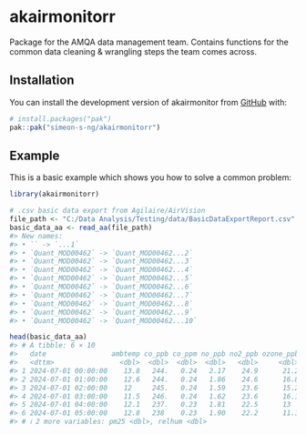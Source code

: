 
<!-- README.md is generated from README.Rmd. Please edit that file -->

# akairmonitorr

<!-- badges: start -->
<!-- badges: end -->

Package for the AMQA data management team. Contains functions for the
common data cleaning & wrangling steps the team comes across.

## Installation

You can install the development version of akairmonitor from
[GitHub](https://github.com/simeon-s-ng/akairmonitorr) with:

``` r
# install.packages("pak")
pak::pak("simeon-s-ng/akairmonitorr")
```

## Example

This is a basic example which shows you how to solve a common problem:

``` r
library(akairmonitorr)

# .csv basic data export from Agilaire/AirVision
file_path <- "C:/Data Analysis/Testing/data/BasicDataExportReport.csv"
basic_data_aa <- read_aa(file_path)
#> New names:
#> • `` -> `...1`
#> • `Quant_MOD00462` -> `Quant_MOD00462...2`
#> • `Quant_MOD00462` -> `Quant_MOD00462...3`
#> • `Quant_MOD00462` -> `Quant_MOD00462...4`
#> • `Quant_MOD00462` -> `Quant_MOD00462...5`
#> • `Quant_MOD00462` -> `Quant_MOD00462...6`
#> • `Quant_MOD00462` -> `Quant_MOD00462...7`
#> • `Quant_MOD00462` -> `Quant_MOD00462...8`
#> • `Quant_MOD00462` -> `Quant_MOD00462...9`
#> • `Quant_MOD00462` -> `Quant_MOD00462...10`

head(basic_data_aa)
#> # A tibble: 6 × 10
#>   date                ambtemp co_ppb co_ppm no_ppb no2_ppb ozone_ppb pm10_contin
#>   <dttm>                <dbl>  <dbl>  <dbl>  <dbl>   <dbl>     <dbl>       <dbl>
#> 1 2024-07-01 00:00:00    13.8   244.   0.24   2.17    24.9      21.2           8
#> 2 2024-07-01 01:00:00    12.6   244.   0.24   1.86    24.6      16.8           7
#> 3 2024-07-01 02:00:00    12     245.   0.24   1.59    23.6      15.2           6
#> 4 2024-07-01 03:00:00    11.5   246.   0.24   1.62    23.6      16.1           6
#> 5 2024-07-01 04:00:00    12.1   237.   0.23   1.81    22.5      13             5
#> 6 2024-07-01 05:00:00    12.8   238    0.23   1.90    22.2      11.1           5
#> # ℹ 2 more variables: pm25 <dbl>, relhum <dbl>
```
